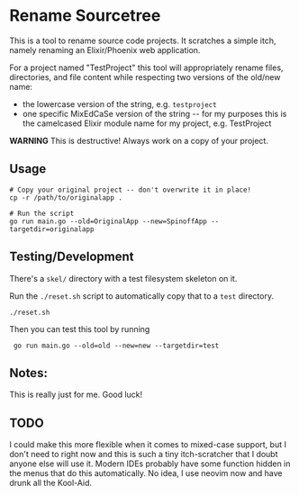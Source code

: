 # Rename Sourcetree

This is a tool to rename source code projects. It scratches a simple itch, namely renaming an Elixir/Phoenix web application.

For a project named "TestProject" this tool will appropriately rename files, directories, and file content while respecting two versions of the old/new name:
- the lowercase version of the string, e.g. `testproject`
- one specific MixEdCaSe version of the string -- for my purposes this is the camelcased Elixir module name for my project, e.g. TestProject

**WARNING** This is destructive! Always work on a copy of your project.

## Usage

```shell
# Copy your original project -- don't overwrite it in place!
cp -r /path/to/originalapp .

# Run the script
go run main.go --old=OriginalApp --new=SpinoffApp --targetdir=originalapp
```

## Testing/Development

There's a `skel/` directory with a test filesystem skeleton on it.

Run the `./reset.sh` script to automatically copy that to a `test` directory.

```shell
./reset.sh
```

Then you can test this tool by running

```
 go run main.go --old=old --new=new --targetdir=test
```

## Notes:

This is really just for me. Good luck!

## TODO
I could make this more flexible when it comes to mixed-case support, but I don't need to right now and this is such a tiny itch-scratcher that I doubt anyone else will use it. Modern IDEs probably have some function hidden in the menus that do this automatically. No idea, I use neovim now and have drunk all the Kool-Aid.



